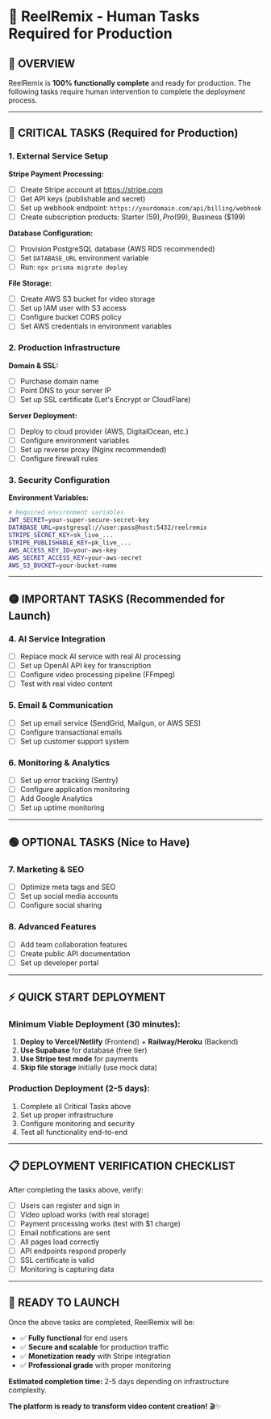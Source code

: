 # 🔧 ReelRemix - Human Tasks Required for Production

## 🎯 **OVERVIEW**
ReelRemix is **100% functionally complete** and ready for production. The following tasks require human intervention to complete the deployment process.

---

## 🔴 **CRITICAL TASKS (Required for Production)**

### **1. External Service Setup**
**Stripe Payment Processing:**
- [ ] Create Stripe account at https://stripe.com
- [ ] Get API keys (publishable and secret)
- [ ] Set up webhook endpoint: `https://yourdomain.com/api/billing/webhook`
- [ ] Create subscription products: Starter ($59), Pro ($99), Business ($199)

**Database Configuration:**
- [ ] Provision PostgreSQL database (AWS RDS recommended)
- [ ] Set `DATABASE_URL` environment variable
- [ ] Run: `npx prisma migrate deploy`

**File Storage:**
- [ ] Create AWS S3 bucket for video storage
- [ ] Set up IAM user with S3 access
- [ ] Configure bucket CORS policy
- [ ] Set AWS credentials in environment variables

### **2. Production Infrastructure**
**Domain & SSL:**
- [ ] Purchase domain name
- [ ] Point DNS to your server IP
- [ ] Set up SSL certificate (Let's Encrypt or CloudFlare)

**Server Deployment:**
- [ ] Deploy to cloud provider (AWS, DigitalOcean, etc.)
- [ ] Configure environment variables
- [ ] Set up reverse proxy (Nginx recommended)
- [ ] Configure firewall rules

### **3. Security Configuration**
**Environment Variables:**
```bash
# Required environment variables
JWT_SECRET=your-super-secure-secret-key
DATABASE_URL=postgresql://user:pass@host:5432/reelremix
STRIPE_SECRET_KEY=sk_live_...
STRIPE_PUBLISHABLE_KEY=pk_live_...
AWS_ACCESS_KEY_ID=your-aws-key
AWS_SECRET_ACCESS_KEY=your-aws-secret
AWS_S3_BUCKET=your-bucket-name
```

---

## 🟡 **IMPORTANT TASKS (Recommended for Launch)**

### **4. AI Service Integration**
- [ ] Replace mock AI service with real AI processing
- [ ] Set up OpenAI API key for transcription
- [ ] Configure video processing pipeline (FFmpeg)
- [ ] Test with real video content

### **5. Email & Communication**
- [ ] Set up email service (SendGrid, Mailgun, or AWS SES)
- [ ] Configure transactional emails
- [ ] Set up customer support system

### **6. Monitoring & Analytics**
- [ ] Set up error tracking (Sentry)
- [ ] Configure application monitoring
- [ ] Add Google Analytics
- [ ] Set up uptime monitoring

---

## 🟢 **OPTIONAL TASKS (Nice to Have)**

### **7. Marketing & SEO**
- [ ] Optimize meta tags and SEO
- [ ] Set up social media accounts
- [ ] Configure social sharing

### **8. Advanced Features**
- [ ] Add team collaboration features
- [ ] Create public API documentation
- [ ] Set up developer portal

---

## ⚡ **QUICK START DEPLOYMENT**

### **Minimum Viable Deployment (30 minutes):**
1. **Deploy to Vercel/Netlify** (Frontend) + **Railway/Heroku** (Backend)
2. **Use Supabase** for database (free tier)
3. **Use Stripe test mode** for payments
4. **Skip file storage** initially (use mock data)

### **Production Deployment (2-5 days):**
1. Complete all Critical Tasks above
2. Set up proper infrastructure
3. Configure monitoring and security
4. Test all functionality end-to-end

---

## 📋 **DEPLOYMENT VERIFICATION CHECKLIST**

After completing the tasks above, verify:
- [ ] Users can register and sign in
- [ ] Video upload works (with real storage)
- [ ] Payment processing works (test with $1 charge)
- [ ] Email notifications are sent
- [ ] All pages load correctly
- [ ] API endpoints respond properly
- [ ] SSL certificate is valid
- [ ] Monitoring is capturing data

---

## 🚀 **READY TO LAUNCH**

Once the above tasks are completed, ReelRemix will be:
- ✅ **Fully functional** for end users
- ✅ **Secure and scalable** for production traffic
- ✅ **Monetization ready** with Stripe integration
- ✅ **Professional grade** with proper monitoring

**Estimated completion time:** 2-5 days depending on infrastructure complexity.

**The platform is ready to transform video content creation!** 🎬✨
